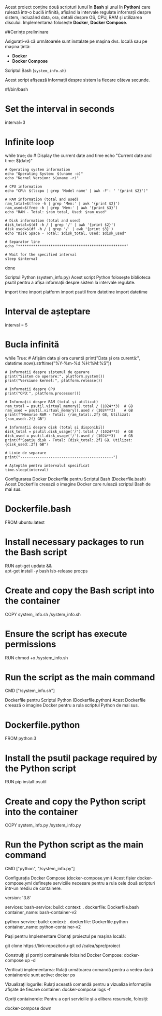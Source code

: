  
Acest proiect conține două scripturi (unul în **Bash** și unul în **Python**) care rulează într-o buclă infinită, afișând la intervale regulate informații despre sistem, incluzând data, ora, detalii despre OS, CPU, RAM și utilizarea discului. Implementarea folosește **Docker**, **Docker Compose**.

##Cerințe preliminare

Asigurați-vă că următoarele sunt instalate pe mașina dvs. locală sau pe mașina țintă:


- **Docker**
- **Docker Compose**


Scriptul Bash (`system_info.sh`)

Acest script afișează informații despre sistem la fiecare câteva secunde.

#!/bin/bash

# Set the interval in seconds 
interval=3

# Infinite loop
while true; do
    # Display the current date and time
    echo "Current date and time: $(date)"

    # Operating system information
    echo "Operating System: $(uname -o)"
    echo "Kernel Version: $(uname -r)"
    
    # CPU information
    echo "CPU: $(lscpu | grep 'Model name' | awk -F': ' '{print $2}')"
    
    # RAM information (total and used)
    ram_total=$(free -h | grep 'Mem:' | awk '{print $2}')
    ram_used=$(free -h | grep 'Mem:' | awk '{print $3}')
    echo "RAM - Total: $ram_total, Used: $ram_used"

    # Disk information (total and used)
    disk_total=$(df -h / | grep '/' | awk '{print $2}')
    disk_used=$(df -h / | grep '/' | awk '{print $3}')
    echo "Disk Space - Total: $disk_total, Used: $disk_used"
    
    # Separator line
    echo "**************************************************"
    
    # Wait for the specified interval
    sleep $interval
done



Scriptul Python (system_info.py)
Acest script Python folosește biblioteca psutil pentru a afișa informații despre sistem la intervale regulate.

import time
import platform
import psutil
from datetime import datetime

# Interval de așteptare 
interval = 5

# Bucla infinită
while True:
    # Afișăm data și ora curentă
    print("Data și ora curentă:", datetime.now().strftime("%Y-%m-%d %H:%M:%S"))

    # Informații despre sistemul de operare
    print("Sistem de operare:", platform.system())
    print("Versiune kernel:", platform.release())
    
    # Informații despre CPU
    print("CPU:", platform.processor())
    
    # Informații despre RAM (total și utilizat)
    ram_total = psutil.virtual_memory().total / (1024**3)  # GB
    ram_used = psutil.virtual_memory().used / (1024**3)    # GB
    print(f"Memorie RAM - Total: {ram_total:.2f} GB, Utilizat: {ram_used:.2f} GB")
    
    # Informații despre disk (total și disponibil)
    disk_total = psutil.disk_usage('/').total / (1024**3)  # GB
    disk_used = psutil.disk_usage('/').used / (1024**3)    # GB
    print(f"Spațiu disk - Total: {disk_total:.2f} GB, Utilizat: {disk_used:.2f} GB")
    
    # Linie de separare
    print("-------------------------------------------")
    
    # Așteptăm pentru intervalul specificat
    time.sleep(interval)

Configurarea Docker
Dockerfile pentru Scriptul Bash (Dockerfile.bash)
Acest Dockerfile creează o imagine Docker care rulează scriptul Bash de mai sus.

# Dockerfile.bash
FROM ubuntu:latest

# Install necessary packages to run the Bash script
RUN apt-get update && \
    apt-get install -y bash lsb-release procps

# Create and copy the Bash script into the container
COPY system_info.sh /system_info.sh

# Ensure the script has execute permissions
RUN chmod +x /system_info.sh

# Run the script as the main command
CMD ["/system_info.sh"]




Dockerfile pentru Scriptul Python (Dockerfile.python)
Acest Dockerfile creează o imagine Docker pentru a rula scriptul Python de mai sus.

# Dockerfile.python
FROM python:3

# Install the psutil package required by the Python script
RUN pip install psutil

# Create and copy the Python script into the container
COPY system_info.py /system_info.py

# Run the Python script as the main command
CMD ["python", "/system_info.py"]



Configurația Docker Compose (docker-compose.yml)
Acest fișier docker-compose.yml definește serviciile necesare pentru a rula cele două scripturi într-un mediu de containere.

version: '3.8'

services:
  bash-service:
    build:
      context: .
      dockerfile: Dockerfile.bash
    container_name: bash-container-v2
    
  python-service:
    build:
      context: .
      dockerfile: Dockerfile.python
    container_name: python-container-v2




Pași pentru Implementare
Clonați proiectul pe mașina locală:

git clone https://link-repozitoriu-git
cd /calea/spre/proiect

Construiți și porniți containerele folosind Docker Compose:
docker-compose up -d

Verificați implementarea: Rulați următoarea comandă pentru a vedea dacă containerele sunt active:
docker ps

Vizualizați logurile: Rulați această comandă pentru a vizualiza informațiile afișate de fiecare container:
docker-compose logs -f

Opriți containerele: Pentru a opri serviciile și a elibera resursele, folosiți:

docker-compose down
